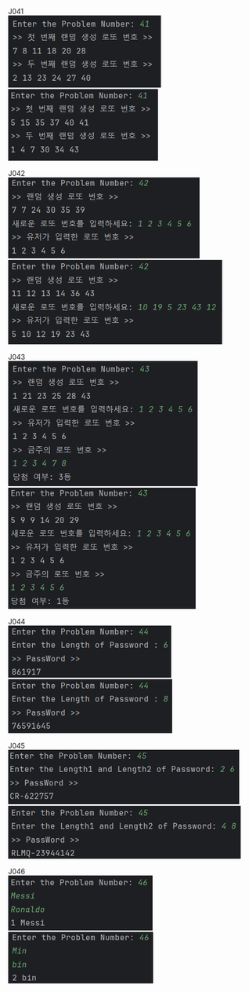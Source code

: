 J041 <br>
<img src = "https://github.com/min06150315/Javapgmstudio/blob/main/src/week9/screenshots/J041_1.png">
<img src = "https://github.com/min06150315/Javapgmstudio/blob/main/src/week9/screenshots/J041_2.png">

J042 <br>
<img src = "https://github.com/min06150315/Javapgmstudio/blob/main/src/week9/screenshots/J042_1.png">
<img src = "https://github.com/min06150315/Javapgmstudio/blob/main/src/week9/screenshots/J042_2.png">

J043 <br>
<img src = "https://github.com/min06150315/Javapgmstudio/blob/main/src/week9/screenshots/J043_1.png">
<img src = "https://github.com/min06150315/Javapgmstudio/blob/main/src/week9/screenshots/J043_2.png">

J044 <br>
<img src = "https://github.com/min06150315/Javapgmstudio/blob/main/src/week9/screenshots/J044_1.png">
<img src = "https://github.com/min06150315/Javapgmstudio/blob/main/src/week9/screenshots/J044_2.png">

J045 <br>
<img src = "https://github.com/min06150315/Javapgmstudio/blob/main/src/week9/screenshots/J045_1.png">
<img src = "https://github.com/min06150315/Javapgmstudio/blob/main/src/week9/screenshots/J045_2.png">

J046 <br>
<img src = "https://github.com/min06150315/Javapgmstudio/blob/main/src/week9/screenshots/J046_1.png">
<img src = "https://github.com/min06150315/Javapgmstudio/blob/main/src/week9/screenshots/J046_2.png">